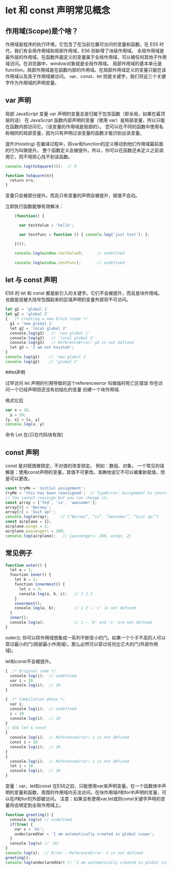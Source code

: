 # let 和 const 声明常见概念

## 作用域(Scope)是个啥？
作用域是程序的执行环境，它包含了在当前位置可访问的变量和函数。在 ES5 时代，我们有全局作用域和局部作用域，ES6 则新增了块级作用域。
全局作用域是最外层的作用域，在函数外面定义的变量属于全局作用域，可以被任何其他子作用域访问。在浏览器中，window对象就是全局作用域。
局部作用域的基本单元是 function。局部作用域是在函数内部的作用域。在局部作用域定义的变量只能在该作用域以及其子作用域被访问。
var、const、let 则是关键字，我们将这三个关键字作为作用域的声明变量。

## var 声明
局部 JavaScript 变量
var 声明的变量总是归属于包含函数（即全局，如果在最顶层的话）
在 JavaScript 函数内部声明的变量（使用 var）是局部变量，所以只能在函数内部访问它。（该变量的作用域是局部的）。
您可以在不同的函数中使用名称相同的局部变量，因为只有声明过该变量的函数才能识别出该变量。

提升(Hoisting)
在编译过程中，将var和function的定义移动到他们作用域最前面的行为叫做提升。
整个函数定义会被提升。所以，你可以在函数还未定义之前调用它，而不用担心找不到该函数。
```js
console.log(toSquare(3));  // 9

function toSquare(n){
  return n*n;
}
```
变量只会被部分提升。而且只有变量的声明会被提升，赋值不会动。

立即执行函数能够有效解决：
```js
    (function() {

      var testValue = 'hello';

      var testFunc = function () { console.log('just test'); };

    })();

    console.log(window.testValue);		// undefined
    
    console.log(window.testFunc);		// undefined
```
## let 与 const 声明
ES6 的 let 和 const 都是新引入的关键字。它们不会被提升，而且是块作用域。也就是说被大括号包围起来的区域声明的变量外部将不可访问。
```js
let g1 = 'global 1'
let g2 = 'global 2'
{   /* Creating a new block scope */
  g1 = 'new global 1'
  let g2 = 'local global 2'
  console.log(g1)   // 'new global 1'
  console.log(g2)   // 'local global 2'
  console.log(g3)   // ReferenceError: g3 is not defined
  let g3 = 'I am not hoisted';
}
console.log(g1)    // 'new global 1'
console.log(g2)    // 'global 2'
```
##let声明

过早访问 let 声明的引用导致的这个referenceerror 叫做临时死亡区错误
你在访问一个已经声明但还没有初始化的变量
创建一个块作用域.


格式化后
```js
var x = 10,
  y = 20;
[y, x] = [x, y]
console.log(x, y)
```
命令 Let 在{只在代码块有效}


## const 声明
const 是对赋值做锁定，不对值的改变锁定。  例如：数组、对象。
一个常见的误解是：使用const声明的变量，其值不可更改。准确地说它不可以被重新赋值，但是可以更改。
```js
const tryMe = 'initial assignment';
tryMe = 'this has been reassigned';  // TypeError: Assignment to constant variable.
// You cannot reassign but you can change it…
const array = ['Ted', 'is', 'awesome!'];
array[0] = 'Barney';
array[3] = 'Suit up!';
console.log(array);     // [“Barney”, “is”, “awesome!”, “Suit up!”]
const airplane = {};
airplane.wings = 2;
airplane.passengers = 200;
console.log(airplane);   // {passengers: 200, wings: 2}
```
## 常见例子
```js
function outer() {
  let a = 1;
  function inner() {
    let b = 2;
    function innermost() {
      let c = 3;
      console.log(a, b, c);   // 1 2 3
    }
    innermost();
    console.log(a, b);        // 1 2 — 'c' is not defined
  }
  inner();
  console.log(a);             // 1 — 'b' and 'c' are not defined
}
```
outer();
你可以将作用域想象成一系列不断变小的门。如果一个个子不高的人可以穿过最小的门(局部最小作用域)，那么必然可以穿过任何比它大的门(外部作用域)。

let和const不会被提升。
```js
{  /* Original code */
  console.log(i);  // undefined
  var i = 10
  console.log(i);  // 10
}

{  /* Compilation phase */
  var i;
  console.log(i);  // undefined
  i = 10
  console.log(i);  // 10
}
// ES6 let & const
{
  console.log(i);  // ReferenceError: i is not defined
  const i = 10
  console.log(i);  // 10
}
{
  console.log(i);  // ReferenceError: i is not defined
  let i = 10
  console.log(i);  // 10
}
```
变量：var，let和const
在ES6之前，只能使用var来声明变量。在一个函数体中声明的变量和函数，周围的作用域内无法访问。在块作用域if和for中声明的变量，可以在if和for的外部被访问。
注意：如果没有使用var,let或则const关键字声明的变量将会绑定到全局作用域上。
```js
function greeting() {
  console.log(s) // undefined
  if(true) {
    var s = 'Hi';
    undeclaredVar = 'I am automatically created in global scope';
  }
  console.log(s) // 'Hi'
}
console.log(s);  // Error — ReferenceError: s is not defined
greeting();
console.log(undeclaredVar) // 'I am automatically created in global scope'
```





